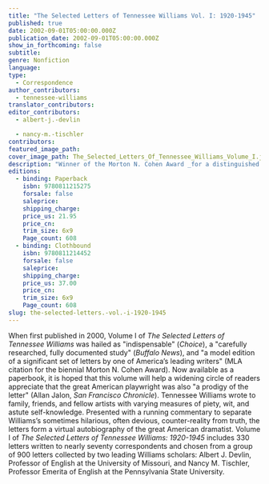 ```yaml
---
title: "The Selected Letters of Tennessee Williams Vol. I: 1920-1945"
published: true
date: 2002-09-01T05:00:00.000Z
publication_date: 2002-09-01T05:00:00.000Z
show_in_forthcoming: false
subtitle:
genre: Nonfiction
language:
type:
  - Correspondence
author_contributors:
  - tennessee-williams
translator_contributors:
editor_contributors:
  - albert-j.-devlin

  - nancy-m.-tischler
contributors:
featured_image_path:
cover_image_path: The_Selected_Letters_Of_Tennessee_Williams_Volume_I.jpg
description: "Winner of the Morton N. Cohen Award _for a distinguished edition of letters,_ Modern Language Association, 2001. "
editions:
  - binding: Paperback
    isbn: 9780811215275
    forsale: false
    saleprice:
    shipping_charge:
    price_us: 21.95
    price_cn:
    trim_size: 6x9
    Page_count: 608
  - binding: Clothbound
    isbn: 9780811214452
    forsale: false
    saleprice:
    shipping_charge:
    price_us: 37.00
    price_cn:
    trim_size: 6x9
    Page_count: 608
slug: the-selected-letters.-vol.-i-1920-1945
---
```


When first published in 2000, Volume I of _The Selected Letters of Tennessee Williams_ was hailed as "indispensable" (_Choice_), a "carefully researched, fully documented study" (_Buffalo News_), and "a model edition of a significant set of letters by one of America’s leading writers" (MLA citation for the biennial Morton N. Cohen Award). Now available as a paperbook, it is hoped that this volume will help a widening circle of readers appreciate that the great American playwright was also "a prodigy of the letter" (Allan JaIon, _San Francisco Chronicle_). Tennessee Williams wrote to family, friends, and fellow artists with varying measures of piety, wit, and astute self-knowledge. Presented with a running commentary to separate Williams’s sometimes hilarious, often devious, counter-reality from truth, the letters form a virtual autobiography of the great American dramatist. Volume I of _The Selected Letters of Tennessee Williams: 1920-1945_ includes 330 letters written to nearly seventy correspondents and chosen from a group of 900 letters collected by two leading Williams scholars: Albert J. Devlin, Professor of English at the University of Missouri, and Nancy M. Tischler, Professor Emerita of English at the Pennsylvania State University.

